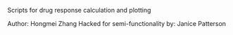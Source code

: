 Scripts for drug response calculation and plotting

Author: Hongmei Zhang
Hacked for semi-functionality by: Janice Patterson
